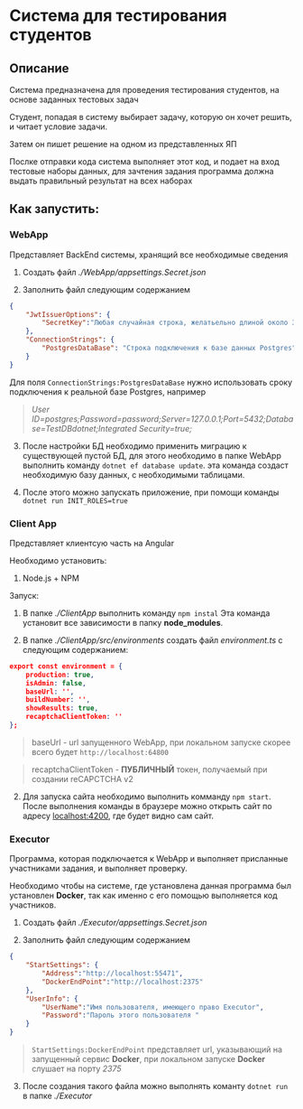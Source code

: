 # Система для тестирования студентов

## Описание
Система предназначена для проведения тестирования студентов, на основе заданных тестовых задач

Студент, попадая в систему выбирает задачу, которую он хочет решить, и читает условие задачи.

Затем он пишет решение на одном из представленных ЯП

Послке отправки кода система выполняет этот код, и подает на вход тестовые наборы данных, для зачтения задания программа должна выдать правильный результат на всех наборах

## Как запустить:

### WebApp 
Представляет BackEnd системы, хранящий все необходимые сведения

1. Создать файл _./WebApp/appsettings.Secret.json_

2. Заполнить файл следующим содержанием

```json
{
    "JwtIssuerOptions": {
        "SecretKey":"Любая случайная строка, желатьельно длиной около 30-и символов"
    },
    "ConnectionStrings": {
        "PostgresDataBase": "Строка подключения к базе данных Postgres"
    }
}
```

Для поля ```ConnectionStrings:PostgresDataBase``` нужно использовать сроку подключения к реальной базе Postgres, например
> _User ID=postgres;Password=password;Server=127.0.0.1;Port=5432;Database=TestDBdotnet;Integrated Security=true;_ 


3. После настройки БД необходимо применить миграцию к существующей пустой БД, для этого необходимо в папке WebApp выполнить команду ```dotnet ef database update```. эта команда создаст необходимую базу данных, с необходимыми таблицами.

4. После этого можно запускать приложение, при помощи команды ```dotnet run INIT_ROLES=true```

### Client App

Представляет клиентсую часть на Angular

Необходимо установить:
1. Node.js + NPM

Запуск:

1. В папке _./ClientApp_ выполнить команду ```npm instal``` Эта команда установит все зависимости в папку __node_modules__.

3. В папке _./ClientApp/src/environments_ создать файл _environment.ts_ с следующим содержанием:

```json
export const environment = {
    production: true,
    isAdmin: false,
    baseUrl: '',
    buildNumber: '',
    showResults: true,
    recaptchaClientToken: ''
};
```
> baseUrl - url запущенного WebApp, при локальном запуске скорее всего будет ```http://localhost:64800```
 
> recaptchaClientToken - **ПУБЛИЧНЫЙ** токен, получаемый при создании reCAPCTCHA v2

2. Для запуска сайта необходимо выполнить комманду ```npm start```. После выполнения команды в браузере можно открыть сайт по адресу [localhost:4200](http://localhost:4200), где будет видно сам сайт.

### Executor

Программа, которая подключается к WebApp и выполняет присланные участниками задания, и выполняет проверку.

Необходимо чтобы на системе, где установлена данная программа был установлен **Docker**, так как именно с его помощью выполняется код участников.

1. Создать файл _./Executor/appsettings.Secret.json_

2. Заполнить файл следующим содержанием

```json
{
    "StartSettings": {
        "Address":"http://localhost:55471",
        "DockerEndPoint":"http://localhost:2375"
    },
    "UserInfo": {
        "UserName":"Имя пользователя, имеющего право Executor",
        "Password":"Пароль этого пользователя "
    }
}
```
> ```StartSettings:DockerEndPoint``` представляет url, указывающий на запущенный сервис **Docker**, при локальном запуске **Docker** слушает на порту *2375*

3. После создания такого файла можно выполнять команту ```dotnet run``` в папке _./Executor_